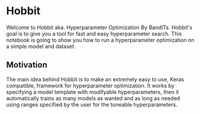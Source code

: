# Hobbit
Welcome to Hobbit aka. Hyperparameter Optimization By BandITs. Hobbit's goal is to give you a tool for fast and easy
hyperparameter search. This notebook is going to show you how to run a hyperparameter optimization on a simple model
and dataset.

## Motivation
The main idea behind Hobbit is to make an extremely easy to use, Keras compatible, framework for hyperparameter
optimization. It works by specifying a model template with modifyable hyperparameters, then it automatically trains as
many models as wanted and as long as needed using ranges specified by the user for the tuneable hyperparameters.